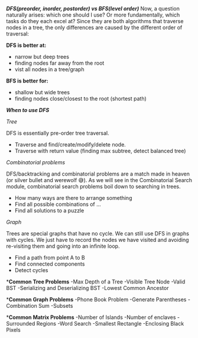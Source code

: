 ***DFS(preorder, inorder, postorder) vs BFS(level order)***
Now, a question naturally arises: which one should I use? Or more fundamentally, which tasks do they each excel at? Since they are both algorithms that traverse nodes in a tree, the only differences are caused by the different order of traversal:

**DFS is better at:**

- narrow but deep trees
- finding nodes far away from the root
- vist all nodes in a tree/graph

**BFS is better for:**

- shallow but wide trees
- finding nodes close/closest to the root (shortest path)

  
***When to use DFS***

*Tree*

DFS is essentially pre-order tree traversal.

  - Traverse and find/create/modify/delete node. 
  - Traverse with return value (finding max subtree, detect balanced tree)

*Combinatorial problems*

DFS/backtracking and combinatorial problems are a match made in heaven (or silver bullet and werewolf 😅). As we will see in the Combinatorial Search module, combinatorial search problems boil down to searching in trees.
 - How many ways are there to arrange something
 - Find all possible combinations of ...
 - Find all solutions to a puzzle

*Graph*

Trees are special graphs that have no cycle. We can still use DFS in graphs with cycles. We just have to record the nodes we have visited and avoiding re-visiting them and going into an infinite loop.

- Find a path from point A to B
- Find connected components
- Detect cycles

***Common Tree Problems**
-Max Depth of a Tree
-Visible Tree Node 
-Valid BST
-Serializing and Deserializing BST 
-Lowest Common Ancestor 

***Common Graph Problems**
-Phone Book Problem 
-Generate Parentheses
-Combination Sum 
-Subsets

***Common Matrix Problems**
-Number of Islands
-Number of enclaves
-Surrounded Regions 
-Word Search 
-Smallest Rectangle 
-Enclosing Black Pixels 
